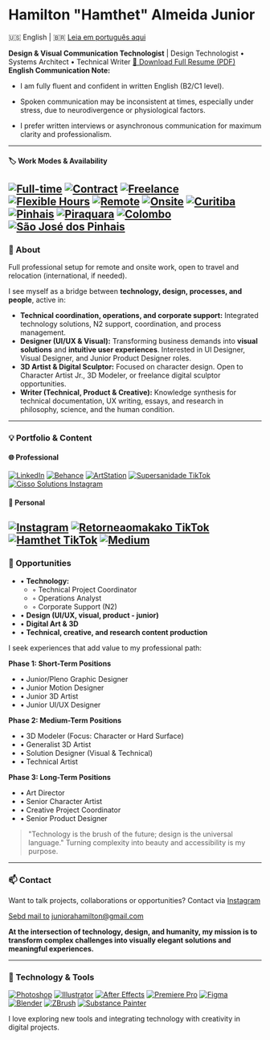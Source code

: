 # Hamilton "Hamthet" Almeida Junior

🇺🇸 English | 🇧🇷 [Leia em português aqui](README.md)

**Design & Visual Communication Technologist** | Design Technologist • Systems Architect • Technical Writer
[📄 Download Full Resume (PDF)](CURRICULO102025Geral_English.pdf)
**English Communication Note:**
  
- I am fully fluent and confident in written English (B2/C1 level).
 
- Spoken communication may be inconsistent at times, especially under stress, due to neurodivergence or physiological factors.
 
- I prefer written interviews or asynchronous communication for maximum clarity and professionalism.
---
#### 🏷️ Work Modes & Availability
[![Full-time](https://img.shields.io/badge/Full--time-0d47a1?style=for-the-badge)](#)
[![Contract](https://img.shields.io/badge/Contract-039be5?style=for-the-badge)](#)
[![Freelance](https://img.shields.io/badge/Freelance-43a047?style=for-the-badge)](#)
[![Flexible Hours](https://img.shields.io/badge/Flexible%20Hours-ffd600?style=for-the-badge)](#)
[![Remote](https://img.shields.io/badge/Remote-26a69a?style=for-the-badge)](#)
[![Onsite](https://img.shields.io/badge/Onsite-8e24aa?style=for-the-badge)](#)
[![Curitiba](https://img.shields.io/badge/Curitiba-388e3c?style=for-the-badge)](#)
[![Pinhais](https://img.shields.io/badge/Pinhais-c62828?style=for-the-badge)](#)
[![Piraquara](https://img.shields.io/badge/Piraquara-3949ab?style=for-the-badge)](#)
[![Colombo](https://img.shields.io/badge/Colombo-fbc02d?style=for-the-badge)](#)
[![São José dos Pinhais](https://img.shields.io/badge/S%C3%A3o%20Jos%C3%A9%20dos%20Pinhais-5d4037?style=for-the-badge)](#)
---
### 📌 About
Full professional setup for remote and onsite work, open to travel and relocation (international, if needed).
  
I see myself as a bridge between **technology, design, processes, and people**, active in:
- **Technical coordination, operations, and corporate support:**
  Integrated technology solutions, N2 support, coordination, and process management.
- **Designer (UI/UX & Visual):**
  Transforming business demands into **visual solutions** and **intuitive user experiences**.
  Interested in UI Designer, Visual Designer, and Junior Product Designer roles.
- **3D Artist & Digital Sculptor:**
  Focused on character design. Open to Character Artist Jr., 3D Modeler, or freelance digital sculptor opportunities.
- **Writer (Technical, Product & Creative):**
  Knowledge synthesis for technical documentation, UX writing, essays, and research in philosophy, science, and the human condition.
---
### 💡 Portfolio & Content
#### 🌐 Professional
[![LinkedIn](https://img.shields.io/badge/LinkedIn-0077b5?style=for-the-badge&logo=linkedin&logoColor=white)](https://www.linkedin.com/in/hamthet/)
[![Behance](https://img.shields.io/badge/Behance-1769ff?style=for-the-badge&logo=behance&logoColor=white)](https://www.behance.net/hamthet)
[![ArtStation](https://img.shields.io/badge/ArtStation-13aff0?style=for-the-badge&logo=artstation&logoColor=white)](https://www.artstation.com/hamthet)
[![Supersanidade TikTok](https://img.shields.io/badge/Supersanidade_TikTok-000000?style=for-the-badge&logo=tiktok&logoColor=white)](https://www.tiktok.com/@supersanidade)
[![Cisso Solutions Instagram](https://img.shields.io/badge/Cisso_Solutions_Instagram-E4405F?style=for-the-badge&logo=instagram&logoColor=white)](https://www.instagram.com/cissolucoestecnologicas/)
#### 👤 Personal
[![Instagram](https://img.shields.io/badge/Instagram-E4405F?style=for-the-badge&logo=instagram&logoColor=white)](https://www.instagram.com/hamthet/)
[![Retorneaomakako TikTok](https://img.shields.io/badge/Retorneaomakako_TikTok-000000?style=for-the-badge&logo=tiktok&logoColor=white)](https://www.tiktok.com/@retorneaomakako)
[![Hamthet TikTok](https://img.shields.io/badge/Hamthet_TikTok-000000?style=for-the-badge&logo=tiktok&logoColor=white)](https://www.tiktok.com/@hamthet)
[![Medium](https://img.shields.io/badge/Medium-12100E?style=for-the-badge&logo=medium&logoColor=white)](https://hamthet.medium.com/)
---
### 🎯 Opportunities
- • **Technology:**
  - ◦ Technical Project Coordinator
  - ◦ Operations Analyst
  - ◦ Corporate Support (N2)
- • **Design (UI/UX, visual, product - junior)**
- • **Digital Art & 3D**
- • **Technical, creative, and research content production**

I seek experiences that add value to my professional path:

**Phase 1: Short-Term Positions**
- • Junior/Pleno Graphic Designer
- • Junior Motion Designer
- • Junior 3D Artist
- • Junior UI/UX Designer

**Phase 2: Medium-Term Positions**
- • 3D Modeler (Focus: Character or Hard Surface)
- • Generalist 3D Artist
- • Solution Designer (Visual & Technical)
- • Technical Artist

**Phase 3: Long-Term Positions**
- • Art Director
- • Senior Character Artist
- • Creative Project Coordinator
- • Senior Product Designer

> "Technology is the brush of the future; design is the universal language."
> Turning complexity into beauty and accessibility is my purpose.

---
### 📫 Contact
Want to talk projects, collaborations or opportunities?
Contact via [Instagram](https://www.instagram.com/hamthet/)

[Sebd mail to](mailto:juniorahamilton@gmail.com) [juniorahamilton@gmail.com](mailto:juniorahamilton@gmail.com)

**At the intersection of technology, design, and humanity, my mission is to transform complex challenges into visually elegant solutions and meaningful experiences.**

---
### 🚀 Technology & Tools
[![Photoshop](https://img.shields.io/badge/Photoshop-31A8FF?style=for-the-badge&logo=adobephotoshop&logoColor=white)](#)
[![Illustrator](https://img.shields.io/badge/Illustrator-FF9A00?style=for-the-badge&logo=adobeillustrator&logoColor=white)](#)
[![After Effects](https://img.shields.io/badge/After_Effects-9999FF?style=for-the-badge&logo=adobeaftereffects&logoColor=white)](#)
[![Premiere Pro](https://img.shields.io/badge/Premiere_Pro-9999FF?style=for-the-badge&logo=adobepremierepro&logoColor=white)](#)
[![Figma](https://img.shields.io/badge/Figma-F24E1E?style=for-the-badge&logo=figma&logoColor=white)](#)
[![Blender](https://img.shields.io/badge/Blender-F5792A?style=for-the-badge&logo=blender&logoColor=white)](#)
[![ZBrush](https://img.shields.io/badge/ZBrush-E0662D?style=for-the-badge)](#)
[![Substance Painter](https://img.shields.io/badge/Substance_Painter-EA6C4D?style=for-the-badge)](#)

I love exploring new tools and integrating technology with creativity in digital projects.
